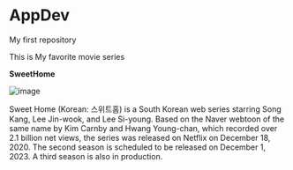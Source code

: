 # AppDev
My first repository

This is My favorite movie series

**SweetHome**


![image](https://github.com/259102Jeremyyy/AppDev/assets/151331280/91584cff-9d1b-498d-9345-ede54b646836)


Sweet Home (Korean: 스위트홈) is a South Korean web series starring Song Kang, Lee Jin-wook, and Lee Si-young. Based on the Naver webtoon of the same name by Kim Carnby and Hwang Young-chan, which recorded over 2.1 billion net views, the series was released on Netflix on December 18, 2020. The second season is scheduled to be released on December 1, 2023. A third season is also in production.
